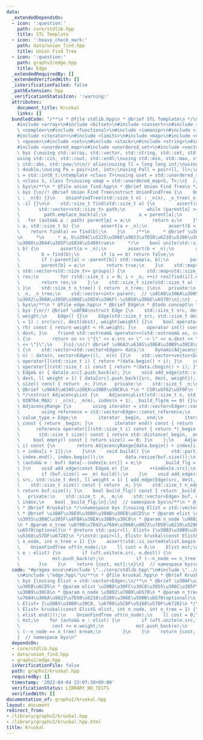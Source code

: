 ```yaml
---
data:
  _extendedDependsOn:
  - icon: ':question:'
    path: core/stdlib.hpp
    title: STL Template
  - icon: ':heavy_check_mark:'
    path: data/union_find.hpp
    title: Union Find Tree
  - icon: ':question:'
    path: graphv2/edge.hpp
    title: Edge
  _extendedRequiredBy: []
  _extendedVerifiedWith: []
  _isVerificationFailed: false
  _pathExtension: hpp
  _verificationStatusIcon: ':warning:'
  attributes:
    document_title: Kruskal
    links: []
  bundledCode: "/**\n * @file stdlib.hpp\n * @brief STL Template\n */\n#include <algorithm>\n\
    #include <array>\n#include <bitset>\n#include <cassert>\n#include <cmath>\n#include\
    \ <complex>\n#include <functional>\n#include <iomanip>\n#include <iostream>\n\
    #include <iterator>\n#include <limits>\n#include <map>\n#include <numeric>\n#include\
    \ <queue>\n#include <set>\n#include <stack>\n#include <string>\n#include <type_traits>\n\
    #include <unordered_map>\n#include <unordered_set>\n#include <vector>\n\nnamespace\
    \ bys {\nusing std::array, std::vector, std::string, std::set, std::map, std::pair;\n\
    using std::cin, std::cout, std::endl;\nusing std::min, std::max, std::sort, std::reverse,\
    \ std::abs, std::pow;\n\n// alias\nusing ll = long long int;\nusing ld = long\
    \ double;\nusing Pa = pair<int, int>;\nusing Pall = pair<ll, ll>;\nusing ibool\
    \ = std::int8_t;\ntemplate <class T>\nusing uset = std::unordered_set<T>;\ntemplate\
    \ <class S, class T>\nusing umap = std::unordered_map<S, T>;\n}  // namespace\
    \ bys\n/**\n * @file union_find.hpp\n * @brief Union Find Tree\n */\nnamespace\
    \ bys {\n//! @brief Union Find Tree\nstruct UnionFindTree {\n    UnionFindTree()\
    \ : _n(0) {}\n    UnionFindTree(std::size_t n) : _n(n), _n_tree(_n), parent(_n,\
    \ -1) {}\n\n    std::size_t find(std::size_t a) {\n        assert(a < _n);\n \
    \       std::vector<std::size_t> path;\n        while (parent[a] >= 0) {\n   \
    \         path.emplace_back(a);\n            a = parent[a];\n        }\n     \
    \   for (auto&& p : path) parent[p] = a;\n        return a;\n    }\n    bool same(std::size_t\
    \ a, std::size_t b) {\n        assert(a < _n);\n        assert(b < _n);\n    \
    \    return find(a) == find(b);\n    }\n    /**\n     * @brief \u30DE\u30FC\u30B8\
    \n     *\n     * a, b\u304C\u5225\u306E\u9023\u7D50\u6210\u5206\u306B\u5C5E\u3057\
    \u3066\u3044\u305F\u5834\u5408true\n     */\n    bool unite(std::size_t a, std::size_t\
    \ b) {\n        assert(a < _n);\n        assert(b < _n);\n        a = find(a);\n\
    \        b = find(b);\n        if (a == b) return false;\n        --_n_tree;\n\
    \        if (-parent[a] < -parent[b]) std::swap(a, b);\n        parent[a] += parent[b];\n\
    \        parent[b] = a;\n        return true;\n    }\n    std::map<std::size_t,\
    \ std::vector<std::size_t>> groups() {\n        std::map<std::size_t, std::vector<std::size_t>>\
    \ res;\n        for (std::size_t i = 0; i < _n; ++i) res[find(i)].emplace_back(i);\n\
    \        return res;\n    };\n    std::size_t size(std::size_t a) { return -parent[find(a)];\
    \ }\n    std::size_t n_tree() { return _n_tree; }\n\n   private:\n    std::size_t\
    \ _n, _n_tree;\n    std::vector<int> parent;  // \u8CA0\u306A\u3089\u89AA\u3067\
    \u3042\u308A\u305D\u306E\u5024\u306F(-\u5B50\u306E\u6570)\n};\n}  // namespace\
    \ bys\n/**\n * @file edge.hpp\n * @brief Edge\n * @todo concept\n */\nnamespace\
    \ bys {\n//! @brief \u8FBA\nstruct Edge {\n    std::size_t src, dest;\n    ll\
    \ weight;\n    Edge() {}\n    Edge(std::size_t src, std::size_t dest, ll weight\
    \ = 1) : src(src), dest(dest), weight(weight) {}\n    bool operator<(const Edge&\
    \ rh) const { return weight < rh.weight; }\n    operator int() const { return\
    \ dest; }\n    friend std::ostream& operator<<(std::ostream& os, const Edge& e)\
    \ {\n        return os << \"{\" << e.src << \" -> \" << e.dest << \": \" << e.weight\
    \ << \"}\";\n    }\n};\n//! @brief \u96A3\u63A5\u30EA\u30B9\u30C8\nstruct DynamicAdjacencyList\
    \ {\n    std::vector<std::vector<Edge>> data;\n    DynamicAdjacencyList(std::size_t\
    \ n) : data(n, vector<Edge>()), _n(n) {}\n    std::vector<vector<Edge>>::reference\
    \ operator[](std::size_t i) { return *(data.begin() + i); }\n    const std::vector<vector<Edge>>::const_reference\
    \ operator[](std::size_t i) const { return *(data.cbegin() + i); }\n    void add_edge(const\
    \ Edge& e) { data[e.src].push_back(e); }\n    void add_edge(std::size_t src, std::size_t\
    \ dest, ll weight = 1) { data[src].push_back({src, dest, weight}); }\n    std::size_t\
    \ size() const { return _n; }\n\n   private:\n    std::size_t _n;\n};\n/**\n *\
    \ @brief \u96A3\u63A5\u30EA\u30B9\u30C8\n *\n * CSR\u5F62\u5F0F\n * See: https://qiita.com/Nachia/items/d420c08b333296f54526\n\
    \ */\nstruct AdjacencyList {\n    AdjacencyList(std::size_t n, std::size_t m =\
    \ UINT64_MAX) : _n(n), _m(m), index(n + 1), _build_flg(m == 0) {}\n\n    struct\
    \ AdjacencyRange {\n        using iterator = std::vector<Edge>::const_iterator;\n\
    \        using reference = std::vector<Edge>::const_reference;\n        using\
    \ value_type = Edge;\n        iterator _begin, _end;\n        iterator begin()\
    \ const { return _begin; }\n        iterator end() const { return _end; }\n  \
    \      reference operator[](std::size_t i) const { return *(_begin + i); }\n \
    \       std::size_t size() const { return std::distance(_begin, _end); }\n   \
    \     bool empty() const { return size() == 0; }\n    };\n    AdjacencyRange operator[](std::size_t\
    \ i) const {\n        return AdjacencyRange{data.begin() + index[i], data.begin()\
    \ + index[i + 1]};\n    }\n\n    void build() {\n        std::partial_sum(index.begin(),\
    \ index.end(), index.begin());\n        data.resize(buf.size());\n        for\
    \ (auto&& e : buf) data[--index[e.src]] = e;\n        _build_flg = true;\n   \
    \ }\n    void add_edge(const Edge& e) {\n        ++index[e.src];\n        buf.emplace_back(e);\n\
    \        if (buf.size() == _m) build();\n    }\n    void add_edge(std::size_t\
    \ src, std::size_t dest, ll weight = 1) { add_edge(Edge(src, dest, weight)); }\n\
    \    std::size_t size() const { return _n; }\n    std::size_t n_edge() const {\
    \ return buf.size(); }\n    bool build_flg() const { return _build_flg; }\n\n\
    \   private:\n    std::size_t _n, _m;\n    std::vector<Edge> buf, data;\n    std::vector<std::size_t>\
    \ index;\n    bool _build_flg;\n};\n}  // namespace bys\n/**\n * @file kruskal.hpp\n\
    \ * @brief Kruskal\n */\nnamespace bys {\nusing Elist = std::vector<Edge>;\n/**\n\
    \ * @brief \u30AF\u30E9\u30B9\u30AB\u30EB\u6CD5\n * @param elist \u30BD\u30FC\u30C8\
    \u3055\u308C\u305F\u8FBA\u30EA\u30B9\u30C8\n * @param n_node \u9802\u70B9\u6570\
    \n * @param n_tree \u6700\u7D42\u7684\u306A\u9023\u7D50\u6210\u5206\u306E\u500B\
    \u6570(optional)\n * @return std::pair<ll, Elist> {\u30B3\u30B9\u30C8, \u6700\u5C0F\
    \u5168\u57DF\u6728}\n */\nstd::pair<ll, Elist> kruskal(const Elist& elist, int\
    \ n_node, int n_tree = 1) {\n    assert(std::is_sorted(elist.begin(), elist.end()));\n\
    \    UnionFindTree uft(n_node);\n    ll cost = 0;\n    Elist mst;\n    for (auto&&\
    \ e : elist) {\n        if (uft.unite(e.src, e.dest)) {\n            cost += e.weight;\n\
    \            mst.push_back(e);\n            if (--n_node == n_tree) break;\n \
    \       }\n    }\n    return {cost, mst};\n}\n}  // namespace bys\n"
  code: "#pragma once\n#include \"../core/stdlib.hpp\"\n#include \"../data/union_find.hpp\"\
    \n#include \"edge.hpp\"\n/**\n * @file kruskal.hpp\n * @brief Kruskal\n */\nnamespace\
    \ bys {\nusing Elist = std::vector<Edge>;\n/**\n * @brief \u30AF\u30E9\u30B9\u30AB\
    \u30EB\u6CD5\n * @param elist \u30BD\u30FC\u30C8\u3055\u308C\u305F\u8FBA\u30EA\
    \u30B9\u30C8\n * @param n_node \u9802\u70B9\u6570\n * @param n_tree \u6700\u7D42\
    \u7684\u306A\u9023\u7D50\u6210\u5206\u306E\u500B\u6570(optional)\n * @return std::pair<ll,\
    \ Elist> {\u30B3\u30B9\u30C8, \u6700\u5C0F\u5168\u57DF\u6728}\n */\nstd::pair<ll,\
    \ Elist> kruskal(const Elist& elist, int n_node, int n_tree = 1) {\n    assert(std::is_sorted(elist.begin(),\
    \ elist.end()));\n    UnionFindTree uft(n_node);\n    ll cost = 0;\n    Elist\
    \ mst;\n    for (auto&& e : elist) {\n        if (uft.unite(e.src, e.dest)) {\n\
    \            cost += e.weight;\n            mst.push_back(e);\n            if\
    \ (--n_node == n_tree) break;\n        }\n    }\n    return {cost, mst};\n}\n\
    }  // namespace bys\n"
  dependsOn:
  - core/stdlib.hpp
  - data/union_find.hpp
  - graphv2/edge.hpp
  isVerificationFile: false
  path: graphv2/kruskal.hpp
  requiredBy: []
  timestamp: '2022-04-04 23:07:30+09:00'
  verificationStatus: LIBRARY_NO_TESTS
  verifiedWith: []
documentation_of: graphv2/kruskal.hpp
layout: document
redirect_from:
- /library/graphv2/kruskal.hpp
- /library/graphv2/kruskal.hpp.html
title: Kruskal
---
```

